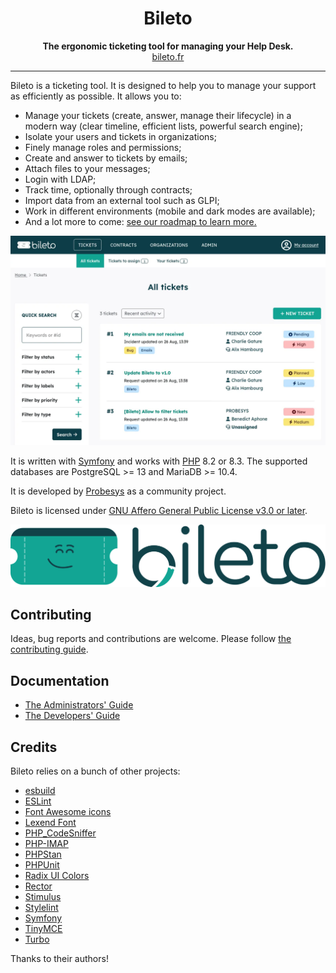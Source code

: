 <h1 align="center">Bileto</h1>

<p align="center">
    <strong>The ergonomic ticketing tool for managing your Help Desk.</strong><br>
    <a href="https://bileto.fr">bileto.fr</a>
</p>

---

Bileto is a ticketing tool.
It is designed to help you to manage your support as efficiently as possible.
It allows you to:

- Manage your tickets (create, answer, manage their lifecycle) in a modern way (clear timeline, efficient lists, powerful search engine);
- Isolate your users and tickets in organizations;
- Finely manage roles and permissions;
- Create and answer to tickets by emails;
- Attach files to your messages;
- Login with LDAP;
- Track time, optionally through contracts;
- Import data from an external tool such as GLPI;
- Work in different environments (mobile and dark modes are available);
- And a lot more to come: [see our roadmap to learn more.](/ROADMAP.md)

![Screenshot of the tickets page of Bileto showing 3 opened tickets and a search form.](public/screenshot.webp)

It is written with [Symfony](https://symfony.com/) and works with [PHP](https://www.php.net/) 8.2 or 8.3.
The supported databases are PostgreSQL >= 13 and MariaDB >= 10.4.

It is developed by [Probesys](https://probesys.coop) as a community project.

Bileto is licensed under [GNU Affero General Public License v3.0 or later](LICENSE.txt).

<p align="center">
    <img alt="Bileto logo" src="public/logo.svg" />
</p>

## Contributing

Ideas, bug reports and contributions are welcome. Please follow [the contributing guide](CONTRIBUTING.md).

## Documentation

- [The Administrators' Guide](/docs/administrators/README.md)
- [The Developers' Guide](/docs/developers/README.md)

## Credits

Bileto relies on a bunch of other projects:

- [esbuild](https://esbuild.github.io/)
- [ESLint](https://eslint.org/)
- [Font Awesome icons](https://fontawesome.com)
- [Lexend Font](https://www.lexend.com/)
- [PHP\_CodeSniffer](https://github.com/squizlabs/PHP_CodeSniffer)
- [PHP-IMAP](https://www.php-imap.com/)
- [PHPStan](https://phpstan.org/)
- [PHPUnit](https://phpunit.de/)
- [Radix UI Colors](https://www.radix-ui.com/colors)
- [Rector](https://getrector.com/)
- [Stimulus](https://stimulus.hotwired.dev/)
- [Stylelint](https://stylelint.io/)
- [Symfony](https://symfony.com/)
- [TinyMCE](https://www.tiny.cloud/tinymce/)
- [Turbo](https://turbo.hotwired.dev/)

Thanks to their authors!
